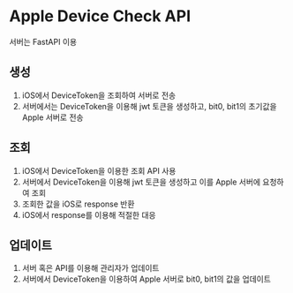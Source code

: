 # Apple Device Check API

서버는 FastAPI 이용

## 생성

1. iOS에서 DeviceToken을 조회하여 서버로 전송
2. 서버에서는 DeviceToken을 이용해 jwt 토큰을 생성하고, bit0, bit1의 초기값을 Apple 서버로 전송



## 조회

1. iOS에서 DeviceToken을 이용한 조회 API 사용
2. 서버에서 DeviceToken을 이용해 jwt 토큰을 생성하고 이를 Apple 서버에 요청하여 조회
3. 조회한 값을 iOS로 response 반환
4. iOS에서 response를 이용해 적절한 대응

## 업데이트

1. 서버 혹은 API를 이용해 관리자가 업데이트
2. 서버에서 DeviceToken을 이용하여 Apple 서버로 bit0, bit1의 값을 업데이트 
